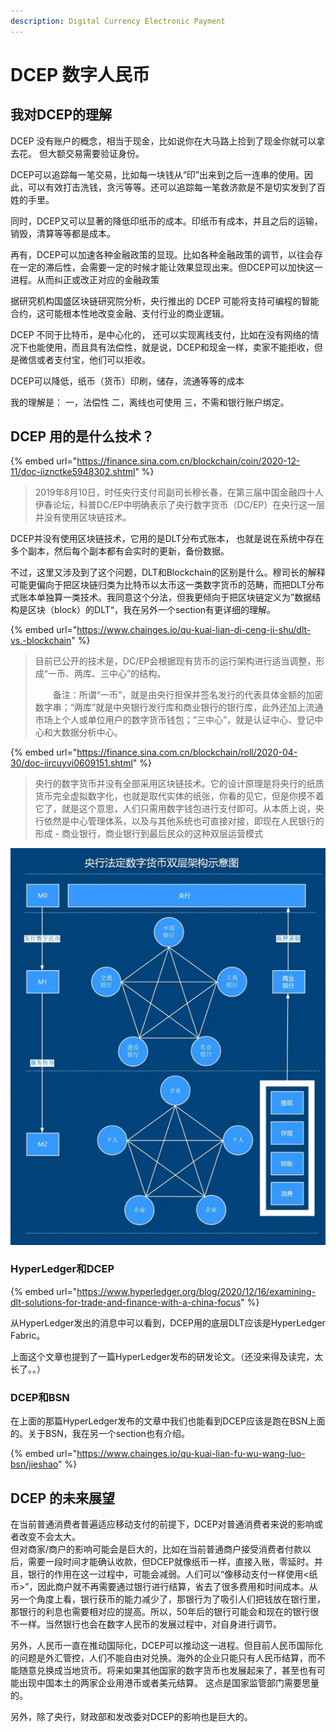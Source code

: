 ```yaml
---
description: Digital Currency Electronic Payment
---
```


# DCEP 数字人民币

## 我对DCEP的理解

DCEP 没有账户的概念，相当于现金，比如说你在大马路上捡到了现金你就可以拿去花。 但大额交易需要验证身份。

DCEP可以追踪每一笔交易，比如每一块钱从“印”出来到之后一连串的使用。因此，可以有效打击洗钱，贪污等等。还可以追踪每一笔救济款是不是切实发到了百姓的手里。

同时，DCEP又可以显著的降低印纸币的成本。印纸币有成本，并且之后的运输，销毁，清算等等都是成本。

再有，DCEP可以加速各种金融政策的显现。比如各种金融政策的调节，以往会存在一定的滞后性，会需要一定的时候才能让效果显现出来。但DCEP可以加快这一进程。从而纠正或改正对应的金融政策

据研究机构国盛区块链研究院分析，央行推出的 DCEP 可能将支持可编程的智能合约，这可能根本性地改变金融、支付行业的商业逻辑。

DCEP 不同于比特币，是中心化的， 还可以实现离线支付，比如在没有网络的情况下也能使用，而且具有法偿性，就是说，DCEP和现金一样，卖家不能拒收，但是微信或者支付宝，他们可以拒收。

DCEP可以降低，纸币（货币）印刷，储存，流通等等的成本

我的理解是： 一，法偿性 二，离线也可使用 三，不需和银行账户绑定。

## DCEP 用的是什么技术？

{% embed url="https://finance.sina.com.cn/blockchain/coin/2020-12-11/doc-iiznctke5948302.shtml" %}

> 2019年8月10日，时任央行支付司副司长穆长春，在第三届中国金融四十人伊春论坛，科普DC/EP中明确表示了央行数字货币（DC/EP）在央行这一层并没有使用区块链技术。

DCEP并没有使用区块链技术，它用的是DLT分布式账本， 也就是说在系统中存在多个副本，然后每个副本都有会实时的更新，备份数据。

不过，这里又涉及到了这个问题，DLT和Blockchain的区别是什么。穆司长的解释可能更偏向于把区块链归类为比特币以太币这一类数字货币的范畴，而把DLT分布式账本单独算一类技术。我同意这个分法，但我更倾向于把区块链定义为”数据结构是区块（block）的DLT“，我在另外一个section有更详细的理解。

{% embed url="https://www.chainges.io/qu-kuai-lian-di-ceng-ji-shu/dlt-vs.-blockchain" %}

> 目前已公开的技术是，DC/EP会根据现有货币的运行架构进行适当调整，形成“一币、两库、三中心”的结构。
>
> 　　备注：所谓“一币”，就是由央行担保并签名发行的代表具体金额的加密数字串；“两库”就是中央银行发行库和商业银行的银行库，此外还加上流通市场上个人或单位用户的数字货币钱包；“三中心”，就是认证中心、登记中心和大数据分析中心。

{% embed url="https://finance.sina.com.cn/blockchain/roll/2020-04-30/doc-iircuyvi0609151.shtml" %}

> 央行的数字货币并没有全部采用区块链技术。它的设计原理是将央行的纸质货币完全虚拟数字化，也就是取代实体的纸张，你看的见它，但是你摸不着它了，就是这个意思，人们只需用数字钱包进行支付即可。从本质上说，央行依然是中心管理体系，以及与其他系统也可直接对接，即现在人民银行的形成 - 商业银行，商业银行到最后民众的这种双层运营模式

![](../.gitbook/assets/image%20%282%29.png)

### HyperLedger和DCEP

{% embed url="https://www.hyperledger.org/blog/2020/12/16/examining-dlt-solutions-for-trade-and-finance-with-a-china-focus" %}

从HyperLedger发出的消息中可以看到，DCEP用的底层DLT应该是HyperLedger Fabric。

上面这个文章也提到了一篇HyperLedger发布的研发论文。（还没来得及读完，太长了。。）

###  DCEP和BSN

在上面的那篇HyperLedger发布的文章中我们也能看到DCEP应该是跑在BSN上面的。关于BSN，我在另一个section也有介绍。

{% embed url="https://www.chainges.io/qu-kuai-lian-fu-wu-wang-luo-bsn/jieshao" %}

## DCEP 的未来展望

在当前普通消费者普遍适应移动支付的前提下，DCEP对普通消费者来说的影响或者改变不会太大。  
但对商家/商户的影响可能会是巨大的，比如在当前普通商户接受消费者付款以后，需要一段时间才能确认收款，但DCEP就像纸币一样，直接入账，零延时。并且，银行的作用在这一过程中，可能会减弱。人们可以“像移动支付一样使用&lt;纸币&gt;”，因此商户就不再需要通过银行进行结算，省去了很多费用和时间成本。从另一个角度上看，银行获币的能力减少了，那银行为了吸引人们把钱放在银行里，那银行的利息也需要相对应的提高。所以，50年后的银行可能会和现在的银行很不一样。当然银行也会在数字人民币的发展过程中，对自身进行调节。

另外，人民币一直在推动国际化，DCEP可以推动这一进程。但目前人民币国际化的问题是外汇管控，人们不能自由对兑换。海外的企业只能只有人民币结算，而不能随意兑换成当地货币。将来如果其他国家的数字货币也发展起来了，甚至也有可能出现中国本土的两家企业用港币或者美元结算。 这点是国家监管部门需要思量的。

另外，除了央行，财政部和发改委对DCEP的影响也是巨大的。

